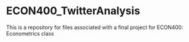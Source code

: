 # ECON400_TwitterAnalysis

This is a repository for files associated with a final project for ECON400: Econometrics class
